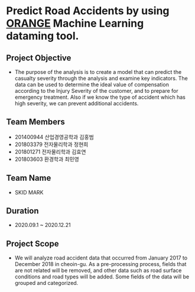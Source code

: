 # Predict Road Accidents by using [ORANGE](https://orangedatamining.com/) Machine Learning dataming tool.

## Project Objective
-   The purpose of the analysis is to create a model that can predict the casualty severity through the analysis and examine key indicators. The data can be used to determine the ideal value of compensation according to the Injury Severity of the customer, and to prepare for emergency treatment. Also if we know the type of accident which has high severity, we can prevent additional accidents.

## Team Members

- 201400944 산업경영공학과 김홍범
- 201803379 전자물리학과 정현희
- 201801271 전자물리학과 김효연
- 201803603 환경학과 최민영

## Team Name

- SKID MARK

## Duration

- 2020.09.1 ~ 2020.12.21

## Project Scope
-  We will analyze road accident data that occurred from January 2017 to December 2018 in  cheoin-gu. As a pre-processing process, fields that are not related will be removed, and other data such as road surface conditions and road types will be added. Some fields of the data will be grouped and categorized.
